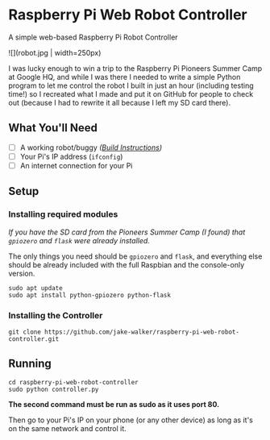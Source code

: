 # Raspberry Pi Web Robot Controller
A simple web-based Raspberry Pi Robot Controller

![](robot.jpg | width=250px)

I was lucky enough to win a trip to the Raspberry Pi Pioneers Summer Camp at Google HQ, and while I was there I needed to write a simple Python program to let me control the robot I built in just an hour (including testing time!) so I recreated what I made and put it on GitHub for people to check out (because I had to rewrite it all because I left my SD card there).

## What You'll Need

- [ ] A working robot/buggy *([Build Instructions](https://projects.raspberrypi.org/en/projects/build-a-buggy))*
- [ ] Your Pi's IP address (`ifconfig`)
- [ ] An internet connection for your Pi

## Setup

### Installing required modules

*If you have the SD card from the Pioneers Summer Camp (I found) that `gpiozero` and `flask` were already installed.*

The only things you need should be `gpiozero` and `flask`, and everything else should be already included with the full Raspbian and the console-only version.

```
sudo apt update
sudo apt install python-gpiozero python-flask
```

### Installing the Controller

```
git clone https://github.com/jake-walker/raspberry-pi-web-robot-controller.git
```

## Running

```
cd raspberry-pi-web-robot-controller
sudo python controller.py
```

**The second command must be run as sudo as it uses port 80.**

Then go to your Pi's IP on your phone (or any other device) as long as it's on the same network and control it.

